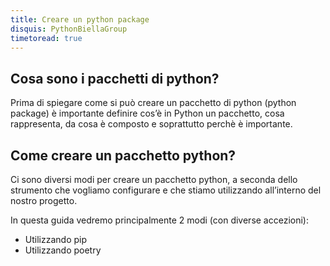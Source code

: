 ```yaml
---
title: Creare un python package
disquis: PythonBiellaGroup
timetoread: true
---
```


## Cosa sono i pacchetti di python?

Prima di spiegare come si può creare un pacchetto di python (python package) è importante definire cos’è in Python un pacchetto, cosa rappresenta, da cosa è composto e soprattutto perchè è importante.

## Come creare un pacchetto python?

Ci sono diversi modi per creare un pacchetto python, a seconda dello strumento che vogliamo configurare e che stiamo utilizzando all’interno del nostro progetto.

In questa guida vedremo principalmente 2 modi (con diverse accezioni):

- Utilizzando pip
- Utilizzando poetry
